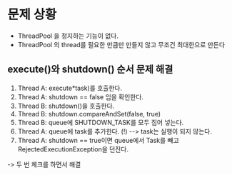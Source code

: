 
# 문제 상황
- ThreadPool 을 정지하는 기능이 없다.
- ThreadPool 의 thread를 필요한 만큼만 만들지 않고 무조건 최대한으로 만든다


## execute()와 shutdown() 순서 문제 해결

1. Thread A: execute*task)를 호출한다.
2. Thread A: shutdown == false 임을 확인한다.
3. Thread B: shutdown()을 호출한다.
4. Thread B: shutdown.compareAndSet(false, true)
5. Thread B: queue에 SHUTDOWN_TASK를 모두 집어 넣는다.
6. Thread A: queue에 task를 추가한다. (!) --> task는 실행이 되지 않는다.
7. Thread A: shutdown == true이면 queue에서 Task를 빼고 RejectedExecutionException을 던진다.

-> 두 번 체크를 하면서 해결